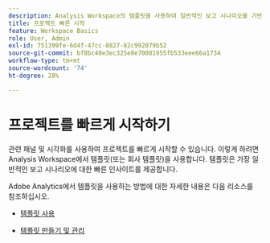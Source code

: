 ```yaml
---
description: Analysis Workspace의 템플릿을 사용하여 일반적인 보고 시나리오를 기반으로 프로젝트를 빠르게 시작하는 방법에 대해 알아봅니다.
title: 프로젝트 빠른 시작
feature: Workspace Basics
role: User, Admin
exl-id: 751399fe-6d4f-47cc-8827-82c992079b52
source-git-commit: bf8bc40e3ec325e8e70081955fb533eee66a1734
workflow-type: tm+mt
source-wordcount: '74'
ht-degree: 28%

---
```


# 프로젝트를 빠르게 시작하기

관련 패널 및 시각화를 사용하여 프로젝트를 빠르게 시작할 수 있습니다. 이렇게 하려면 Analysis Workspace에서 템플릿(또는 회사 템플릿)을 사용합니다. 템플릿은 가장 일반적인 보고 시나리오에 대한 빠른 인사이트를 제공합니다.

Adobe Analytics에서 템플릿을 사용하는 방법에 대한 자세한 내용은 다음 리소스를 참조하십시오.

* [템플릿 사용](/help/analyze/analysis-workspace/templates/use-templates.md)

* [템플릿 만들기 및 관리](/help/analyze/analysis-workspace/templates/create-templates.md)

